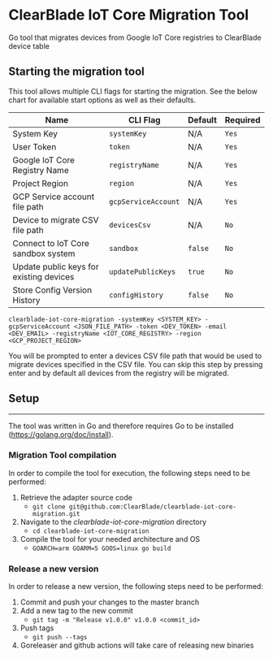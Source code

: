 # ClearBlade IoT Core Migration Tool
Go tool that migrates devices from Google IoT Core registries to ClearBlade device table

## Starting the migration tool

This tool allows multiple CLI flags for starting the migration. See the below chart for available start options as well as their defaults.

| Name                                         | CLI Flag                  | Default       | Required                                                              |
| -------------------------------------------- | ------------------------- | -------------------------- | -------------------------------------------------------------------- |
| System Key                                   | `systemKey`               | N/A            | `Yes`                                                                  |
| User Token                            | `token`             | N/A                        | `Yes`                                              |
| Google IoT Core Registry Name                  | `registryName`            | N/A                        | `Yes`                                                     |
| Project Region                | `region`              | N/A                        | `Yes` |
| GCP Service account file path               | `gcpServiceAccount`              | N/A                        | `Yes` |
| Device to migrate CSV file path  | `devicesCsv`                | N/A                        | `No`                                                                  |
| Connect to IoT Core sandbox system                        | `sandbox`                      | `false`       | `No`                                                                  |
| Update public keys for existing devices                 | `updatePublicKeys`                       | `true` | `No`                                                                  |
| Store Config Version History                 | `configHistory`                       | `false` | `No`                                                                  |

`clearblade-iot-core-migration -systemKey <SYSTEM_KEY> -gcpServiceAccount <JSON_FILE_PATH> -token <DEV_TOKEN> -email <DEV_EMAIL> -registryName <IOT_CORE_REGISTRY> -region <GCP_PROJECT_REGION>`

You will be prompted to enter a devices CSV file path that would be used to migrate devices specified in the CSV file. You can skip this step by pressing enter and by default all devices from the registry will be migrated.  

## Setup

---

The tool was written in Go and therefore requires Go to be installed (https://golang.org/doc/install).

### Migration Tool compilation

In order to compile the tool for execution, the following steps need to be performed:

1.  Retrieve the adapter source code
    - `git clone git@github.com:ClearBlade/clearblade-iot-core-migration.git`
2.  Navigate to the _clearblade-iot-core-migration_ directory
    - `cd clearblade-iot-core-migration`
3.  Compile the tool for your needed architecture and OS
    - `GOARCH=arm GOARM=5 GOOS=linux go build`


### Release a new version

In order to release a new version, the following steps need to be performed:

1.  Commit and push your changes to the master branch
2.  Add a new tag to the new commit
    - `git tag -m "Release v1.0.0" v1.0.0 <commit_id>`
3.  Push tags
    - `git push --tags`
4. Goreleaser and github actions will take care of releasing new binaries
